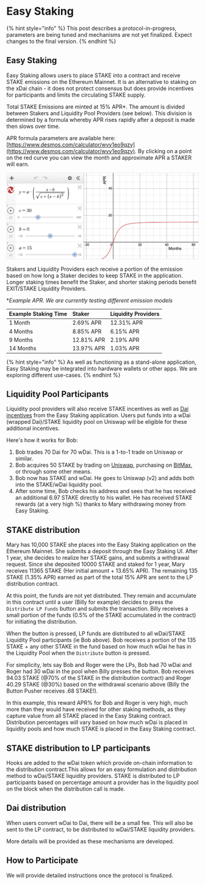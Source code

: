 # Easy Staking

{% hint style="info" %}
This post describes a protocol-in-progress, parameters are being tuned and mechanisms are not yet finalized.  Expect changes to the final version.
{% endhint %}

## Easy Staking

Easy Staking allows users to place STAKE into a contract and receive STAKE emissions on the Ethereum Mainnet. It is an alternative to staking on the xDai chain - it does not protect consensus but does provide incentives for participants and limits the circulating STAKE supply.

Total STAKE Emissions are minted at 15% APR\*. The amount is divided between Stakers and Liquidity Pool Providers \(see below\). This division is determined by a formula whereby APR rises rapidly after a deposit is made then slows over time.  

APR formula parameters are available here: [https://www.desmos.com/calculator/wvy1eo9qzv](https://www.desmos.com/calculator/wvy1eo9qzv). By clicking on a point on the red curve you can view the month and approximate APR a STAKER will earn.

![](../../.gitbook/assets/sigmoid-1.png)

Stakers and Liquidity Providers each receive a portion of the emission based on how long a Staker decides to keep STAKE in the application. Longer staking times benefit the Staker, and shorter staking periods benefit EXIT/STAKE Liquidity Providers. 

\*_Example APR. We are currently testing different emission models_

| Example Staking Time | Staker | Liquidity Providers |
| :--- | :--- | :--- |
| 1 Month | 2.69% APR | 12.31% APR |
| 4 Months | 8.85% APR | 6.15% APR |
| 9 Months | 12.81% APR | 2.19% APR |
| 14 Months | 13.97% APR | 1.03% APR |

{% hint style="info" %}
As well as functioning as a stand-alone application, Easy Staking may be integrated into hardware wallets or other apps. We are exploring different use-cases.
{% endhint %}

## Liquidity Pool Participants

Liquidity pool providers will also receive STAKE incentives as well as [Dai incentives](easy-staking.md#dai-distribution) from the Easy Staking application. Users put funds into a wDai \(wrapped Dai\)/STAKE liquidity pool on Uniswap will be eligible for these additional incentives.

 Here's how it works for Bob:

1. Bob trades 70 Dai for 70 wDai. This is a 1-to-1 trade on Uniswap or similar. 
2. Bob acquires 50 STAKE by trading on [Uniswap](https://uniswap.exchange/swap), purchasing on [BitMax](https://bitmax.io/), or through some other means. 
3. Bob now has STAKE and wDai.  He goes to Uniswap \(v2\) and adds both into the STAKE/wDai liquidity pool. 
4. After some time, Bob checks his address and sees that he has received an additional 6.97 STAKE directly to his wallet. He has received STAKE rewards \(at a very high %\) thanks to Mary withdrawing money from Easy Staking.

## STAKE distribution

Mary has 10,000 STAKE she places into the Easy Staking application on the Ethereum Mainnet. She submits a deposit through the Easy Staking UI. After 1 year, she decides to realize her STAKE gains, and submits a withdrawal request.  Since she deposited 10000 STAKE and staked for 1 year,  Mary receives 11365 STAKE \(Her initial amount + 13.65% APR\).  The remaining 135 STAKE \(1.35% APR\) earned as part of the total 15% APR are sent to the LP distribution contract.

At this point, the funds are not yet distributed. They remain and accumulate in this contract until a user \(Billy for example\) decides to press the `Distribute LP Funds` button and submits the transaction. Billy receives a small portion of the funds \(0.5% of the STAKE accumulated in the contract\) for initiating the distribution. 

When the button is pressed, LP funds are distributed to all wDai/STAKE Liquidity Pool participants \(ie Bob above\). Bob receives a portion of the 135 STAKE + any other STAKE in the fund based on how much wDai he has in the Liquidity Pool when the `Distribute` button is pressed. 

For simplicity, lets say Bob and Roger were the LPs, Bob had 70 wDai and Roger had 30 wDai in the pool when Billy presses the button. Bob receives 94.03 STAKE \(@70% of the STAKE in the distribution contract\) and Roger  40.29 STAKE \(@30%\) based on the withdrawal scenario above \(Billy the Button Pusher receives .68 STAKE!\). 

In this example, this reward APR%  for Bob and Roger is very high, much more than they would have received for other staking methods, as they capture value from all STAKE placed in the Easy Staking contract.  Distribution percentages will vary based on how much wDai is placed in liquidity pools and how much STAKE is placed in the Easy Staking contract. 

## STAKE distribution to LP participants

Hooks are added to the wDai token which provide on-chain information to the distribution contract.This allows for an easy formulation and distribution method to wDai/STAKE liquidity providers. STAKE is distributed to LP participants based on percentage amount a provider has in the liquidity pool on the block when the distribution call is made. 

## Dai distribution

When users convert wDai to Dai, there will be a small fee. This will also be sent to the LP contract, to be distributed to wDai/STAKE liquidity providers. 

More details will be provided as these mechanisms are developed.

## How to Participate

We will provide detailed instructions once the protocol is finalized. 

